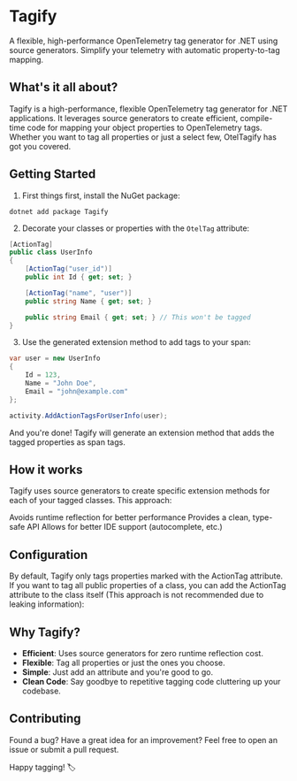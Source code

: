 # Tagify
A flexible, high-performance OpenTelemetry tag generator for .NET using source generators. Simplify your telemetry with automatic property-to-tag mapping.

## What's it all about?

Tagify is a high-performance, flexible OpenTelemetry tag generator for .NET applications. It leverages source generators to create efficient, compile-time code for mapping your object properties to OpenTelemetry tags. Whether you want to tag all properties or just a select few, OtelTagify has got you covered.

## Getting Started

1. First things first, install the NuGet package:
```
dotnet add package Tagify
```

2. Decorate your classes or properties with the `OtelTag` attribute:

```csharp
[ActionTag]
public class UserInfo
{
    [ActionTag("user_id")]
    public int Id { get; set; }

    [ActionTag("name", "user")]
    public string Name { get; set; }

    public string Email { get; set; } // This won't be tagged
}
```

3. Use the generated extension method to add tags to your span:
```csharp
var user = new UserInfo
{
    Id = 123,
    Name = "John Doe",
    Email = "john@example.com"
};

activity.AddActionTagsForUserInfo(user);
```

And you're done! Tagify will generate an extension method that adds the tagged properties as span tags.

## How it works
Tagify uses source generators to create specific extension methods for each of your tagged classes. This approach:

Avoids runtime reflection for better performance
Provides a clean, type-safe API
Allows for better IDE support (autocomplete, etc.)

## Configuration
By default, Tagify only tags properties marked with the ActionTag attribute. If you want to tag all public properties of a class, you can add the ActionTag attribute to the class itself (This approach is not recommended due to leaking information):

## Why Tagify?

- **Efficient**: Uses source generators for zero runtime reflection cost.
- **Flexible**: Tag all properties or just the ones you choose.
- **Simple**: Just add an attribute and you're good to go.
- **Clean Code**: Say goodbye to repetitive tagging code cluttering up your codebase.

## Contributing

Found a bug? Have a great idea for an improvement? Feel free to open an issue or submit a pull request.

Happy tagging! 🏷️
